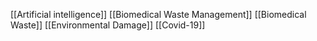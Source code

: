[[Artificial intelligence]]
[[Biomedical Waste Management]]
[[Biomedical Waste]]
[[Environmental Damage]]
[[Covid-19]]
